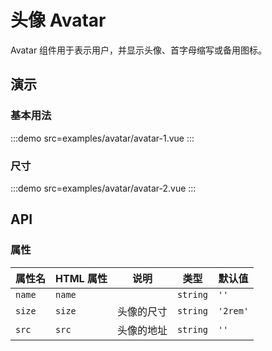 # 头像 Avatar

Avatar 组件用于表示用户，并显示头像、首字母缩写或备用图标。

## 演示

### 基本用法

:::demo src=examples/avatar/avatar-1.vue :::

### 尺寸

:::demo src=examples/avatar/avatar-2.vue :::

## API

### 属性

| 属性名 | HTML 属性 | 说明       | 类型     | 默认值   |
| ------ | --------- | ---------- | -------- | -------- |
| `name` | `name`    |            | `string` | `''`     |
| `size` | `size`    | 头像的尺寸 | `string` | `'2rem'` |
| `src`  | `src`     | 头像的地址 | `string` | `''`     |
